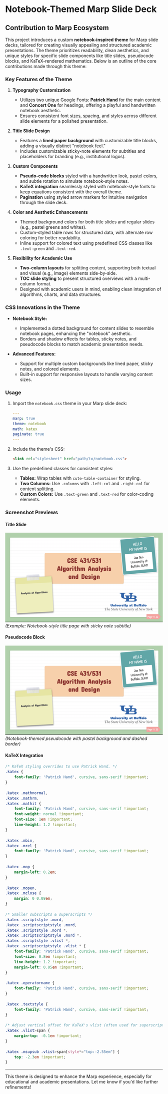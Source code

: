 
# Notebook-Themed Marp Slide Deck

## Contribution to Marp Ecosystem

This project introduces a custom **notebook-inspired theme** for Marp slide decks, tailored for creating visually appealing and structured academic presentations. The theme prioritizes readability, clean aesthetics, and unique styles for specific slide components like title slides, pseudocode blocks, and KaTeX-rendered mathematics. Below is an outline of the core contributions made through this theme:

### Key Features of the Theme

1. **Typography Customization**
   - Utilizes two unique Google Fonts: **Patrick Hand** for the main content and **Concert One** for headings, offering a playful and handwritten notebook aesthetic.
   - Ensures consistent font sizes, spacing, and styles across different slide elements for a polished presentation.

2. **Title Slide Design**
   - Features a **lined paper background** with customizable title blocks, adding a visually distinct "notebook feel."
   - Includes customizable sticky-note elements for subtitles and placeholders for branding (e.g., institutional logos).

3. **Custom Components**
   - **Pseudo-code blocks** styled with a handwritten look, pastel colors, and subtle rotation to simulate notebook-style notes.
   - **KaTeX integration** seamlessly styled with notebook-style fonts to keep equations consistent with the overall theme.
   - **Pagination** using styled arrow markers for intuitive navigation through the slide deck.

4. **Color and Aesthetic Enhancements**
   - Themed background colors for both title slides and regular slides (e.g., pastel greens and whites).
   - Custom-styled table rows for structured data, with alternate row coloring for better readability.
   - Inline support for colored text using predefined CSS classes like `.text-green` and `.text-red`.

5. **Flexibility for Academic Use**
   - **Two-column layouts** for splitting content, supporting both textual and visual (e.g., image) elements side-by-side.
   - **TOC slide styling** to present structured overviews with a multi-column format.
   - Designed with academic users in mind, enabling clean integration of algorithms, charts, and data structures.

### CSS Innovations in the Theme

- **Notebook Style:** 
  - Implemented a dotted background for content slides to resemble notebook pages, enhancing the "notebook" aesthetic.
  - Borders and shadow effects for tables, sticky notes, and pseudocode blocks to match academic presentation needs.

- **Advanced Features:** 
  - Support for multiple custom backgrounds like lined paper, sticky notes, and colored elements.
  - Built-in support for responsive layouts to handle varying content sizes.

### Usage

1. Import the `notebook.css` theme in your Marp slide deck:
   ```yaml
   ---
   marp: true
   theme: notebook
   math: katex
   paginate: true
   ---
   ```

2. Include the theme's CSS:
   ```html
   <link rel="stylesheet" href="path/to/notebook.css">
   ```

3. Use the predefined classes for consistent styles:
   - **Tables:** Wrap tables with `cute-table-container` for styling.
   - **Two Columns:** Use `.columns` with `.left-col` and `.right-col` for content splitting.
   - **Custom Colors:** Use `.text-green` and `.text-red` for color-coding elements.

### Screenshot Previews

#### Title Slide
![Title Slide](/assets/tiltle_example.png)
*(Example: Notebook-style title page with sticky note subtitle)*

#### Pseudocode Block
![Pseudocode Block](/assets/tiltle_example.png)
*(Notebook-themed pseudocode with pastel background and dashed border)*

#### KaTeX Integration
```css
/* KaTeX styling overrides to use Patrick Hand. */
.katex {
    font-family: 'Patrick Hand', cursive, sans-serif !important;
}

.katex .mathnormal,
.katex .mathrm,
.katex .mathit {
    font-family: 'Patrick Hand', cursive, sans-serif !important;
    font-weight: normal !important;
    font-size: 1em !important;
    line-height: 1.2 !important;
}

.katex .mbin,
.katex .mrel {
    font-family: 'Patrick Hand', cursive, sans-serif !important;
}

.katex .mop {
    margin-left: 0.2em;
}

.katex .mopen,
.katex .mclose {
    margin: 0 0.08em;
}

/* Smaller subscripts & superscripts */
.katex .scriptstyle .mord,
.katex .scriptscriptstyle .mord,
.katex .scriptstyle .mord *,
.katex .scriptscriptstyle .mord *,
.katex .scriptstyle .vlist *,
.katex .scriptscriptstyle .vlist * {
    font-family: 'Patrick Hand', cursive, sans-serif !important;
    font-size: 0.8em !important;
    line-height: 1.2 !important;
    margin-left: 0.05em !important;
}

.katex .operatorname {
    font-family: 'Patrick Hand', cursive, sans-serif !important;
}

.katex .textstyle {
    font-family: 'Patrick Hand', cursive, sans-serif !important;
}

/* Adjust vertical offset for KaTeX's vlist (often used for superscripts) */
.katex .vlist>span {
    margin-top: -0.1em !important;
}

.katex .msupsub .vlist>span[style*="top:-2.55em"] {
    top: -2.3em !important;
}
```

---

This theme is designed to enhance the Marp experience, especially for educational and academic presentations. Let me know if you'd like further refinements!
